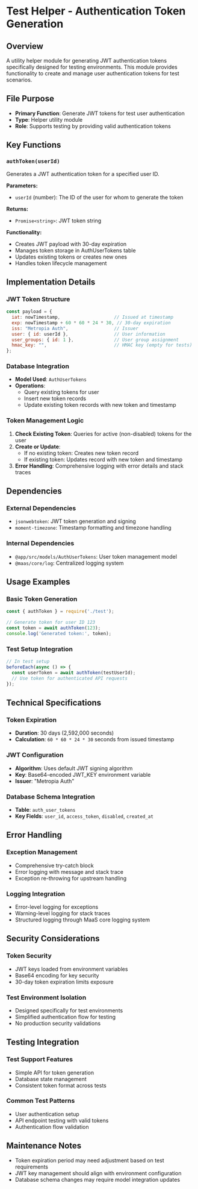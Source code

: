 # Test Helper - Authentication Token Generation

## Overview
A utility helper module for generating JWT authentication tokens specifically designed for testing environments. This module provides functionality to create and manage user authentication tokens for test scenarios.

## File Purpose
- **Primary Function**: Generate JWT tokens for test user authentication
- **Type**: Helper utility module
- **Role**: Supports testing by providing valid authentication tokens

## Key Functions

### `authToken(userId)`
Generates a JWT authentication token for a specified user ID.

**Parameters:**
- `userId` (number): The ID of the user for whom to generate the token

**Returns:**
- `Promise<string>`: JWT token string

**Functionality:**
- Creates JWT payload with 30-day expiration
- Manages token storage in AuthUserTokens table
- Updates existing tokens or creates new ones
- Handles token lifecycle management

## Implementation Details

### JWT Token Structure
```javascript
const payload = {
  iat: nowTimestamp,                    // Issued at timestamp
  exp: nowTimestamp + 60 * 60 * 24 * 30, // 30-day expiration
  iss: "Metropia Auth",                 // Issuer
  user: { id: userId },                 // User information
  user_groups: { id: 1 },               // User group assignment
  hmac_key: "",                         // HMAC key (empty for tests)
};
```

### Database Integration
- **Model Used**: `AuthUserTokens`
- **Operations**: 
  - Query existing tokens for user
  - Insert new token records
  - Update existing token records with new token and timestamp

### Token Management Logic
1. **Check Existing Token**: Queries for active (non-disabled) tokens for the user
2. **Create or Update**: 
   - If no existing token: Creates new token record
   - If existing token: Updates record with new token and timestamp
3. **Error Handling**: Comprehensive logging with error details and stack traces

## Dependencies

### External Dependencies
- `jsonwebtoken`: JWT token generation and signing
- `moment-timezone`: Timestamp formatting and timezone handling

### Internal Dependencies
- `@app/src/models/AuthUserTokens`: User token management model
- `@maas/core/log`: Centralized logging system

## Usage Examples

### Basic Token Generation
```javascript
const { authToken } = require('./test');

// Generate token for user ID 123
const token = await authToken(123);
console.log('Generated token:', token);
```

### Test Setup Integration
```javascript
// In test setup
beforeEach(async () => {
  const userToken = await authToken(testUserId);
  // Use token for authenticated API requests
});
```

## Technical Specifications

### Token Expiration
- **Duration**: 30 days (2,592,000 seconds)
- **Calculation**: `60 * 60 * 24 * 30` seconds from issued timestamp

### JWT Configuration
- **Algorithm**: Uses default JWT signing algorithm
- **Key**: Base64-encoded JWT_KEY environment variable
- **Issuer**: "Metropia Auth"

### Database Schema Integration
- **Table**: `auth_user_tokens`
- **Key Fields**: `user_id`, `access_token`, `disabled`, `created_at`

## Error Handling

### Exception Management
- Comprehensive try-catch block
- Error logging with message and stack trace
- Exception re-throwing for upstream handling

### Logging Integration
- Error-level logging for exceptions
- Warning-level logging for stack traces
- Structured logging through MaaS core logging system

## Security Considerations

### Token Security
- JWT keys loaded from environment variables
- Base64 encoding for key security
- 30-day token expiration limits exposure

### Test Environment Isolation
- Designed specifically for test environments
- Simplified authentication flow for testing
- No production security validations

## Testing Integration

### Test Support Features
- Simple API for token generation
- Database state management
- Consistent token format across tests

### Common Test Patterns
- User authentication setup
- API endpoint testing with valid tokens
- Authentication flow validation

## Maintenance Notes
- Token expiration period may need adjustment based on test requirements
- JWT key management should align with environment configuration
- Database schema changes may require model integration updates